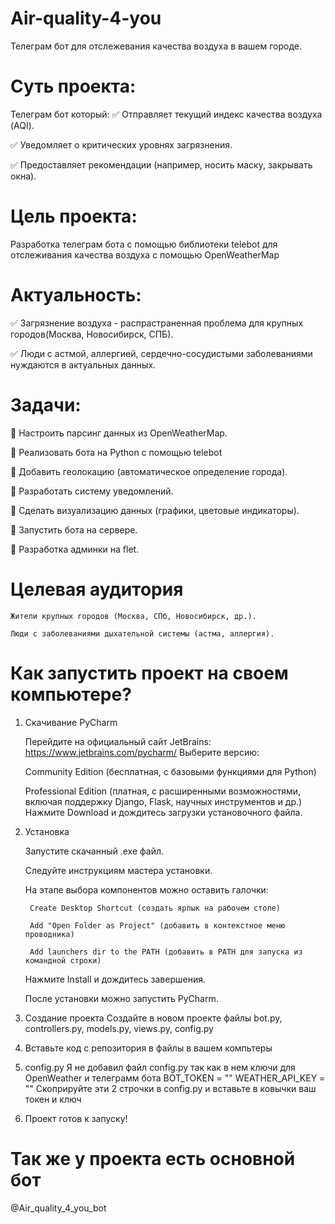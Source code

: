 # Air-quality-4-you
Телеграм бот для отслежевания качества воздуха в вашем городе. 
# Суть проекта: 
Телеграм бот который:
 ✅ Отправляет текущий индекс качества воздуха (AQI).
 
 ✅ Уведомляет о критических уровнях загрязнения.
 
 ✅ Предоставляет рекомендации (например, носить маску, закрывать окна).
# Цель проекта:
Разработка телеграм бота с помощью библиотеки telebot для отслеживания качества воздуха с помощью OpenWeatherMap	
# Актуальность:
 ✅ Загрязнение воздуха  - распрастраненная проблема для крупных городов(Москва, Новосибирск, СПБ).
 
 ✅ Люди с астмой, аллергией, сердечно-сосудистыми заболеваниями нуждаются в актуальных данных.
# Задачи:
🔹 Настроить парсинг данных из OpenWeatherMap.

🔹 Реализовать бота на Python с помощью telebot

🔹 Добавить геолокацию (автоматическое определение города).

🔹 Разработать систему уведомлений.

🔹 Сделать визуализацию данных (графики, цветовые индикаторы).

🔹 Запустить бота на сервере.

🔹 Разработка админки на flet.
# Целевая аудитория
    Жители крупных городов (Москва, СПб, Новосибирск, др.).
    
    Люди с заболеваниями дыхательной системы (астма, аллергия).
# Как запустить проект на своем компьютере?
1. Скачивание PyCharm

    Перейдите на официальный сайт JetBrains: https://www.jetbrains.com/pycharm/
   Выберите версию:

    Community Edition (бесплатная, с базовыми функциями для Python)

    Professional Edition (платная, с расширенными возможностями, включая поддержку Django, Flask, научных инструментов и др.)
   Нажмите Download и дождитесь загрузки установочного файла.
2. Установка

    Запустите скачанный .exe файл.

    Следуйте инструкциям мастера установки.

    На этапе выбора компонентов можно оставить галочки:

        Create Desktop Shortcut (создать ярлык на рабочем столе)

        Add "Open Folder as Project" (добавить в контекстное меню проводника)

        Add launchers dir to the PATH (добавить в PATH для запуска из командной строки)

    Нажмите Install и дождитесь завершения.

    После установки можно запустить PyCharm.
3. Создание проекта
   Создайте в новом проекте файлы bot.py, controllers.py, models.py, views.py, config.py
4. Вставьте код с репозитория в файлы в вашем компьтеры
5. config.py
   Я не добавил файл config.py так как в нем ключи для OpenWeather и телеграмм бота
   BOT_TOKEN = ""
   WEATHER_API_KEY = ""
   Скоприруйте эти 2 строчки в config.py и вставьте в ковычки ваш токен и ключ
6. Проект готов к запуску!
# Так же у проекта есть основной бот
@Air_quality_4_you_bot
